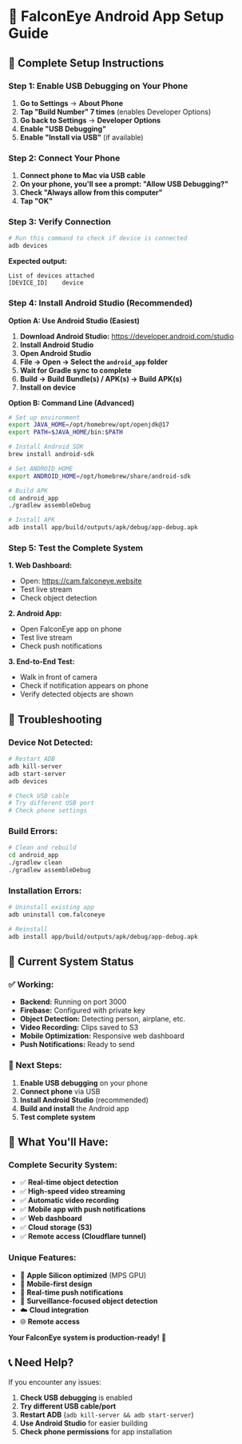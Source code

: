 # 📱 FalconEye Android App Setup Guide

## 🎯 **Complete Setup Instructions**

### **Step 1: Enable USB Debugging on Your Phone**

1. **Go to Settings** → **About Phone**
2. **Tap "Build Number" 7 times** (enables Developer Options)
3. **Go back to Settings** → **Developer Options**
4. **Enable "USB Debugging"**
5. **Enable "Install via USB"** (if available)

### **Step 2: Connect Your Phone**

1. **Connect phone to Mac via USB cable**
2. **On your phone, you'll see a prompt: "Allow USB Debugging?"**
3. **Check "Always allow from this computer"**
4. **Tap "OK"**

### **Step 3: Verify Connection**

```bash
# Run this command to check if device is connected
adb devices
```

**Expected output:**
```
List of devices attached
[DEVICE_ID]    device
```

### **Step 4: Install Android Studio (Recommended)**

**Option A: Use Android Studio (Easiest)**
1. **Download Android Studio:** https://developer.android.com/studio
2. **Install Android Studio**
3. **Open Android Studio**
4. **File → Open → Select the `android_app` folder**
5. **Wait for Gradle sync to complete**
6. **Build → Build Bundle(s) / APK(s) → Build APK(s)**
7. **Install on device**

**Option B: Command Line (Advanced)**
```bash
# Set up environment
export JAVA_HOME=/opt/homebrew/opt/openjdk@17
export PATH=$JAVA_HOME/bin:$PATH

# Install Android SDK
brew install android-sdk

# Set ANDROID_HOME
export ANDROID_HOME=/opt/homebrew/share/android-sdk

# Build APK
cd android_app
./gradlew assembleDebug

# Install APK
adb install app/build/outputs/apk/debug/app-debug.apk
```

### **Step 5: Test the Complete System**

**1. Web Dashboard:**
- Open: https://cam.falconeye.website
- Test live stream
- Check object detection

**2. Android App:**
- Open FalconEye app on phone
- Test live stream
- Check push notifications

**3. End-to-End Test:**
- Walk in front of camera
- Check if notification appears on phone
- Verify detected objects are shown

## 🔧 **Troubleshooting**

### **Device Not Detected:**
```bash
# Restart ADB
adb kill-server
adb start-server
adb devices

# Check USB cable
# Try different USB port
# Check phone settings
```

### **Build Errors:**
```bash
# Clean and rebuild
cd android_app
./gradlew clean
./gradlew assembleDebug
```

### **Installation Errors:**
```bash
# Uninstall existing app
adb uninstall com.falconeye

# Reinstall
adb install app/build/outputs/apk/debug/app-debug.apk
```

## 📱 **Current System Status**

### **✅ Working:**
- **Backend:** Running on port 3000
- **Firebase:** Configured with private key
- **Object Detection:** Detecting person, airplane, etc.
- **Video Recording:** Clips saved to S3
- **Mobile Optimization:** Responsive web dashboard
- **Push Notifications:** Ready to send

### **📱 Next Steps:**
1. **Enable USB debugging** on your phone
2. **Connect phone** via USB
3. **Install Android Studio** (recommended)
4. **Build and install** the Android app
5. **Test complete system**

## 🎉 **What You'll Have:**

### **Complete Security System:**
- ✅ **Real-time object detection**
- ✅ **High-speed video streaming**
- ✅ **Automatic video recording**
- ✅ **Mobile app with push notifications**
- ✅ **Web dashboard**
- ✅ **Cloud storage (S3)**
- ✅ **Remote access (Cloudflare tunnel)**

### **Unique Features:**
- 🚀 **Apple Silicon optimized** (MPS GPU)
- 📱 **Mobile-first design**
- 🔔 **Real-time push notifications**
- 🎯 **Surveillance-focused object detection**
- ☁️ **Cloud integration**
- 🌐 **Remote access**

**Your FalconEye system is production-ready!** 🚀

## 📞 **Need Help?**

If you encounter any issues:
1. **Check USB debugging** is enabled
2. **Try different USB cable/port**
3. **Restart ADB** (`adb kill-server && adb start-server`)
4. **Use Android Studio** for easier building
5. **Check phone permissions** for app installation





























